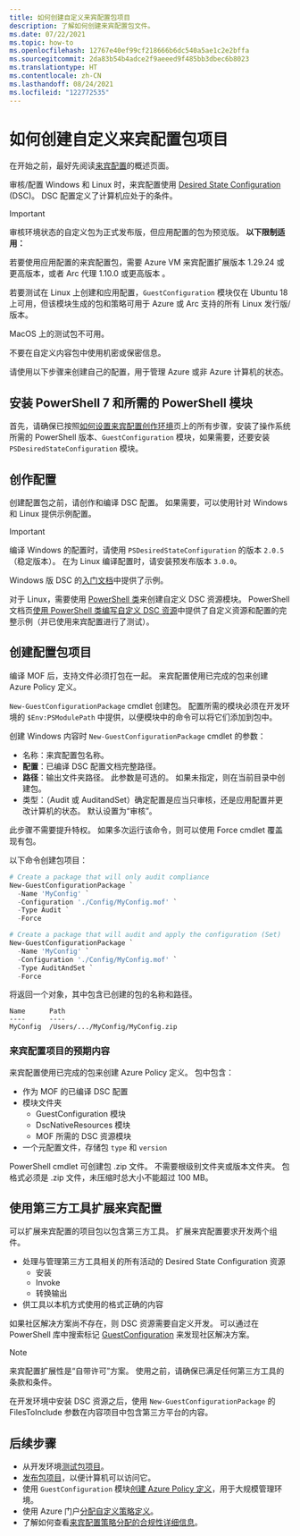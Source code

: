 ```yaml
---
title: 如何创建自定义来宾配置包项目
description: 了解如何创建来宾配置包文件。
ms.date: 07/22/2021
ms.topic: how-to
ms.openlocfilehash: 12767e40ef99cf218666b6dc540a5ae1c2e2bffa
ms.sourcegitcommit: 2da83b54b4adce2f9aeeed9f485bb3dbec6b8023
ms.translationtype: HT
ms.contentlocale: zh-CN
ms.lasthandoff: 08/24/2021
ms.locfileid: "122772535"
---
```

# <a name="how-to-create-custom-guest-configuration-package-artifacts"></a>如何创建自定义来宾配置包项目

在开始之前，最好先阅读[来宾配置](../concepts/guest-configuration.md)的概述页面。

审核/配置 Windows 和 Linux 时，来宾配置使用 [Desired State Configuration](/powershell/scripting/dsc/overview/overview) (DSC)。 DSC 配置定义了计算机应处于的条件。

> [!IMPORTANT]
> 审核环境状态的自定义包为正式发布版，但应用配置的包为预览版。 **以下限制适用：**
> 
> 若要使用应用配置的来宾配置包，需要 Azure VM 来宾配置扩展版本 1.29.24 或更高版本，或者 Arc 代理 1.10.0 或更高版本 。
> 
> 若要测试在 Linux 上创建和应用配置，`GuestConfiguration` 模块仅在 Ubuntu 18 上可用，但该模块生成的包和策略可用于 Azure 或 Arc 支持的所有 Linux 发行版/版本。
>
> MacOS 上的测试包不可用。
> 
> 不要在自定义内容包中使用机密或保密信息。

请使用以下步骤来创建自己的配置，用于管理 Azure 或非 Azure 计算机的状态。

## <a name="install-powershell-7-and-required-powershell-modules"></a>安装 PowerShell 7 和所需的 PowerShell 模块

首先，请确保已按照[如何设置来宾配置创作环境](./guest-configuration-create-setup.md)页上的所有步骤，安装了操作系统所需的 PowerShell 版本、`GuestConfiguration` 模块，如果需要，还要安装 `PSDesiredStateConfiguration` 模块。

## <a name="author-a-configuration"></a>创作配置

创建配置包之前，请创作和编译 DSC 配置。
如果需要，可以使用针对 Windows 和 Linux 提供示例配置。

> [!IMPORTANT]
> 编译 Windows 的配置时，请使用 `PSDesiredStateConfiguration` 的版本 `2.0.5`（稳定版本）。 在为 Linux 编译配置时，请安装预发布版本 `3.0.0`。

Windows 版 DSC 的[入门文档](/powershell/scripting/dsc/getting-started/wingettingstarted#define-a-configuration-and-generate-the-configuration-document)中提供了示例。

对于 Linux，需要使用 [PowerShell 类](/powershell/scripting/dsc/resources/authoringResourceClass)来创建自定义 DSC 资源模块。
PowerShell 文档页[使用 PowerShell 类编写自定义 DSC 资源](/powershell/scripting/dsc/resources/authoringResourceClass)中提供了自定义资源和配置的完整示例（并已使用来宾配置进行了测试）。

## <a name="create-a-configuration-package-artifact"></a>创建配置包项目

编译 MOF 后，支持文件必须打包在一起。
来宾配置使用已完成的包来创建 Azure Policy 定义。

`New-GuestConfigurationPackage` cmdlet 创建包。 配置所需的模块必须在开发环境的 `$Env:PSModulePath` 中提供，以便模块中的命令可以将它们添加到包中。

创建 Windows 内容时 `New-GuestConfigurationPackage` cmdlet 的参数：

- 名称：来宾配置包名称。
- **配置**：已编译 DSC 配置文档完整路径。
- **路径**：输出文件夹路径。 此参数是可选的。 如果未指定，则在当前目录中创建包。
- 类型：（Audit 或 AuditandSet）确定配置是应当只审核，还是应用配置并更改计算机的状态。 默认设置为“审核”。

此步骤不需要提升特权。 如果多次运行该命令，则可以使用 Force cmdlet 覆盖现有包。

以下命令创建包项目：

```powershell
# Create a package that will only audit compliance
New-GuestConfigurationPackage `
  -Name 'MyConfig' `
  -Configuration './Config/MyConfig.mof' `
  -Type Audit `
  -Force
```

```powershell
# Create a package that will audit and apply the configuration (Set)
New-GuestConfigurationPackage `
  -Name 'MyConfig' `
  -Configuration './Config/MyConfig.mof' `
  -Type AuditAndSet `
  -Force
```

将返回一个对象，其中包含已创建的包的名称和路径。

```
Name      Path                                                    
----      ----                                                    
MyConfig  /Users/.../MyConfig/MyConfig.zip
```

### <a name="expected-contents-of-a-guest-configuration-artifact"></a>来宾配置项目的预期内容

来宾配置使用已完成的包来创建 Azure Policy 定义。 包中包含：

- 作为 MOF 的已编译 DSC 配置
- 模块文件夹
  - GuestConfiguration 模块
  - DscNativeResources 模块
  - MOF 所需的 DSC 资源模块
- 一个元配置文件，存储包 `type` 和 `version`

PowerShell cmdlet 可创建包 .zip 文件。 不需要根级别文件夹或版本文件夹。 包格式必须是 .zip 文件，未压缩时总大小不能超过 100 MB。

## <a name="extending-guest-configuration-with-third-party-tools"></a>使用第三方工具扩展来宾配置

可以扩展来宾配置的项目包以包含第三方工具。 扩展来宾配置要求开发两个组件。

- 处理与管理第三方工具相关的所有活动的 Desired State Configuration 资源
  - 安装
  - Invoke
  - 转换输出
- 供工具以本机方式使用的格式正确的内容

如果社区解决方案尚不存在，则 DSC 资源需要自定义开发。 可以通过在 PowerShell 库中搜索标记 [GuestConfiguration](https://www.powershellgallery.com/packages?q=Tags%3A%22GuestConfiguration%22) 来发现社区解决方案。

> [!NOTE]
> 来宾配置扩展性是“自带许可”方案。 使用之前，请确保已满足任何第三方工具的条款和条件。

在开发环境中安装 DSC 资源之后，使用 `New-GuestConfigurationPackage` 的 FilesToInclude 参数在内容项目中包含第三方平台的内容。

## <a name="next-steps"></a>后续步骤

- 从开发环境[测试包项目](./guest-configuration-create-test.md)。
- [发布包项目](./guest-configuration-create-publish.md)，以便计算机可以访问它。
- 使用 `GuestConfiguration` 模块[创建 Azure Policy 定义](./guest-configuration-create-definition.md)，用于大规模管理环境。
- 使用 Azure 门户[分配自定义策略定义](../assign-policy-portal.md)。
- 了解如何查看[来宾配置策略分配的合规性详细信息](./determine-non-compliance.md#compliance-details-for-guest-configuration)。
